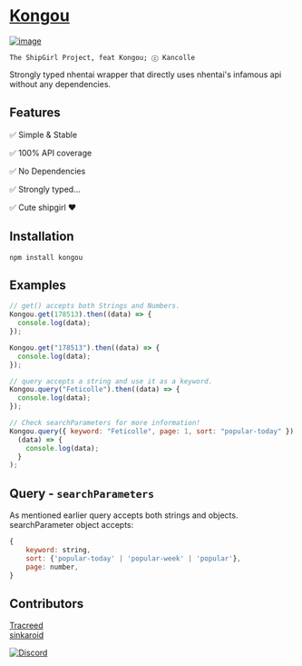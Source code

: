 # [**Kongou**](https://www.npmjs.com/package/kongou)

[![image](https://konachan.com/sample/21e8c50c42ddb123161383059bf58302/Konachan.com%20-%20307018%20sample.jpg)](https://konachan.com/post/show/307018)

```;
The ShipGirl Project, feat Kongou; ⓒ Kancolle
```

Strongly typed nhentai wrapper that directly uses nhentai's infamous api without any dependencies.

## Features

✅ Simple & Stable

✅ 100% API coverage

✅ No Dependencies

✅ Strongly typed...

✅ Cute shipgirl ❤

## Installation

```npm
npm install kongou
```

## Examples

```js
// get() accepts both Strings and Numbers.
Kongou.get(178513).then((data) => {
  console.log(data);
});

Kongou.get("178513").then((data) => {
  console.log(data);
});

// query accepts a string and use it as a keyword.
Kongou.query("Feticolle").then((data) => {
  console.log(data);
});

// Check searchParameters for more information!
Kongou.query({ keyword: "Feticolle", page: 1, sort: "popular-today" }).then(
  (data) => {
    console.log(data);
  }
);
```

## Query - `searchParameters`

As mentioned earlier query accepts both strings and objects.  
searchParameter object accepts:

```js
{
    keyword: string,
    sort: {'popular-today' | 'popular-week' | 'popular'},
    page: number,
}
```

## Contributors

[Tracreed](https://git.fuyu.moe/Tracreed)  
[sinkaroid](https://github.com/sinkaroid)

[![Discord](https://img.shields.io/discord/698062395263942686?color=%235A71C3&label=Discord&logo=discord&logoColor=white)](https://discord.gg/ymuR2htTfy)
